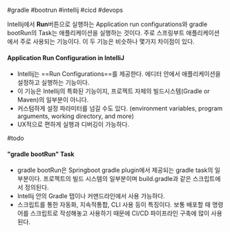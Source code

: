 #gradle #bootrun #intellij #cicd #devops 


Intellij에서 **Run**버튼으로 실행하는 Application run configurations와 gradle bootRun의 Task는 애플리케이션을 실행하는 것이다. 주로 스프링부트 애플리케이션에서 주로 사용되는 기능이다. 이 두 기능은 비슷하나 몇가지 차이점이 있다.

#### Application Run Configuration in IntelliJ
- Intellij는 ==Run Configurations==를 제공한다. 에디터 안에서 애플리케이션을 설정하고 실행하는 기능이다.
- 이 기능은 Intellij의 특화된 기능이지, 프로젝트 자체의 빌드시스템(Gradle or Maven)의 일부분이 아니다.
- 커스텀하게 설정 파라미터를 넘길 수도 있다. (environment variables, program arguments, working directory, and more)
- UX적으로 편하게 실행과 디버깅이 가능하다. 

#todo
#### "gradle bootRun" Task
- gradle bootRun은 Springboot gradle plugin에서 제공되는 gradle task의 일부분이다. 프로젝트의 빌드 시스템의 일부분이며 build.gradle과 같은 스크립트에서 정의된다.
- Intellij 안의 Gradle 탭이나 커맨드라인에서 사용 가능하다.
- 스크립트를 통한 자동화, 지속적통합, CLI 사용 등이 특징이다. 보통 배포할 때 명령어를 스크립트로 작성해놓고 사용하기 때문에 CI/CD 파이프라인 구축에 많이 사용된다.